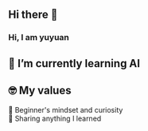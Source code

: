 ## Hi there 👋
### Hi, I am yuyuan
## 🌱 I’m currently learning AI
## 🤓 My values
🍏 Beginner's mindset and curiosity<br>
🙌 Sharing anything I learned<br>



<!--
**yuyuan0625/yuyuan0625** is a ✨ _special_ ✨ repository because its `README.md` (this file) appears on your GitHub profile.

Here are some ideas to get you started:

🌱 I’m currently learning AI
- 👯 I’m looking to collaborate on ...
- 📫 How to reach me: ...
- 😄 Pronouns: ...
- ⚡ Fun fact: ...
-->
